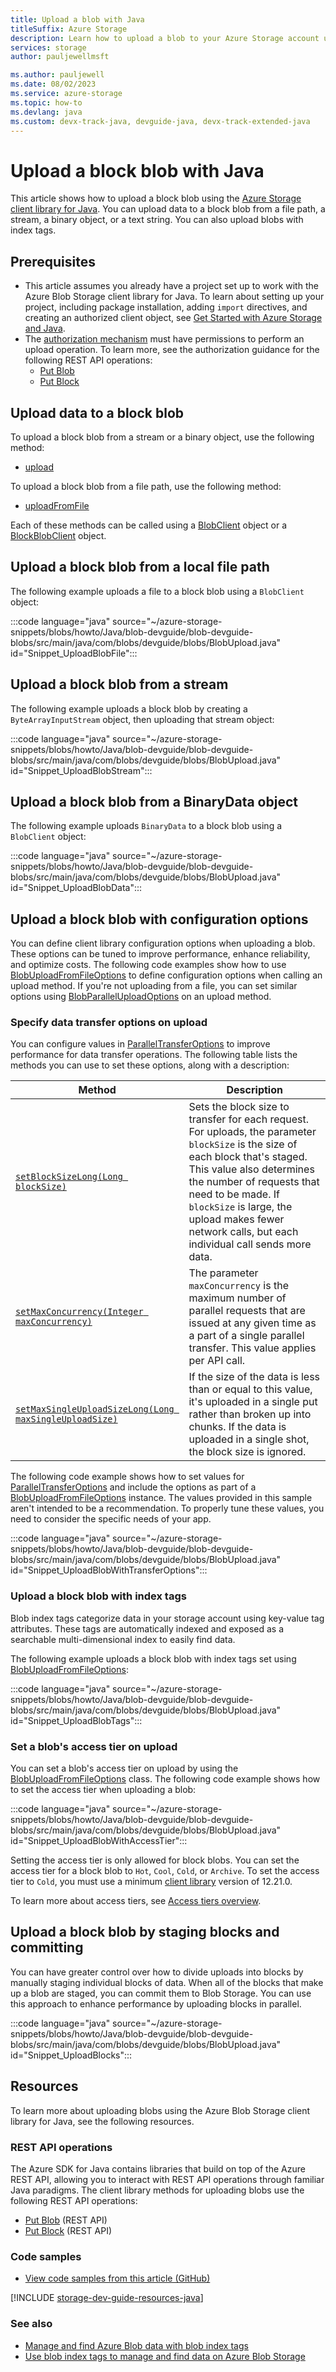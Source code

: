 ```yaml
---
title: Upload a blob with Java
titleSuffix: Azure Storage
description: Learn how to upload a blob to your Azure Storage account using the Java client library.
services: storage
author: pauljewellmsft

ms.author: pauljewell
ms.date: 08/02/2023
ms.service: azure-storage
ms.topic: how-to
ms.devlang: java
ms.custom: devx-track-java, devguide-java, devx-track-extended-java
---
```


# Upload a block blob with Java

This article shows how to upload a block blob using the [Azure Storage client library for Java](/java/api/overview/azure/storage-blob-readme). You can upload data to a block blob from a file path, a stream, a binary object, or a text string. You can also upload blobs with index tags.

## Prerequisites

- This article assumes you already have a project set up to work with the Azure Blob Storage client library for Java. To learn about setting up your project, including package installation, adding `import` directives, and creating an authorized client object, see [Get Started with Azure Storage and Java](storage-blob-java-get-started.md).
- The [authorization mechanism](../common/authorize-data-access.md) must have permissions to perform an upload operation. To learn more, see the authorization guidance for the following REST API operations:
    - [Put Blob](/rest/api/storageservices/put-blob#authorization)
    - [Put Block](/rest/api/storageservices/put-block#authorization)

## Upload data to a block blob

To upload a block blob from a stream or a binary object, use the following method:

- [upload](/java/api/com.azure.storage.blob.blobclient)

To upload a block blob from a file path, use the following method:

- [uploadFromFile](/java/api/com.azure.storage.blob.blobclient)

Each of these methods can be called using a [BlobClient](/java/api/com.azure.storage.blob.blobclient) object or a [BlockBlobClient](/java/api/com.azure.storage.blob.specialized.blockblobclient) object.

## Upload a block blob from a local file path

The following example uploads a file to a block blob using a `BlobClient` object:

:::code language="java" source="~/azure-storage-snippets/blobs/howto/Java/blob-devguide/blob-devguide-blobs/src/main/java/com/blobs/devguide/blobs/BlobUpload.java" id="Snippet_UploadBlobFile":::

## Upload a block blob from a stream

The following example uploads a block blob by creating a `ByteArrayInputStream` object, then uploading that stream object:

:::code language="java" source="~/azure-storage-snippets/blobs/howto/Java/blob-devguide/blob-devguide-blobs/src/main/java/com/blobs/devguide/blobs/BlobUpload.java" id="Snippet_UploadBlobStream":::

## Upload a block blob from a BinaryData object

The following example uploads `BinaryData` to a block blob using a `BlobClient` object:

:::code language="java" source="~/azure-storage-snippets/blobs/howto/Java/blob-devguide/blob-devguide-blobs/src/main/java/com/blobs/devguide/blobs/BlobUpload.java" id="Snippet_UploadBlobData":::

## Upload a block blob with configuration options

You can define client library configuration options when uploading a blob. These options can be tuned to improve performance, enhance reliability, and optimize costs. The following code examples show how to use [BlobUploadFromFileOptions](/java/api/com.azure.storage.blob.options.blobuploadfromfileoptions) to define configuration options when calling an upload method. If you're not uploading from a file, you can set similar options using [BlobParallelUploadOptions](/java/api/com.azure.storage.blob.options.blobparalleluploadoptions) on an upload method.

### Specify data transfer options on upload

You can configure values in [ParallelTransferOptions](/java/api/com.azure.storage.blob.models.paralleltransferoptions) to improve performance for data transfer operations. The following table lists the methods you can use to set these options, along with a description:

| Method | Description |
| --- | --- |
| [`setBlockSizeLong(Long blockSize)`](/java/api/com.azure.storage.blob.models.paralleltransferoptions#com-azure-storage-blob-models-paralleltransferoptions-setblocksizelong(java-lang-long)) | Sets the block size to transfer for each request. For uploads, the parameter `blockSize` is the size of each block that's staged. This value also determines the number of requests that need to be made. If `blockSize` is large, the upload makes fewer network calls, but each individual call sends more data. |
| [`setMaxConcurrency(Integer maxConcurrency)`](/java/api/com.azure.storage.blob.models.paralleltransferoptions#com-azure-storage-blob-models-paralleltransferoptions-setmaxconcurrency(java-lang-integer)) | The parameter `maxConcurrency` is the maximum number of parallel requests that are issued at any given time as a part of a single parallel transfer. This value applies per API call. |
| [`setMaxSingleUploadSizeLong(Long maxSingleUploadSize)`](/java/api/com.azure.storage.blob.models.paralleltransferoptions#com-azure-storage-blob-models-paralleltransferoptions-setmaxsingleuploadsizelong(java-lang-long)) | If the size of the data is less than or equal to this value, it's uploaded in a single put rather than broken up into chunks. If the data is uploaded in a single shot, the block size is ignored. |

The following code example shows how to set values for [ParallelTransferOptions](/java/api/com.azure.storage.blob.models.paralleltransferoptions) and include the options as part of a [BlobUploadFromFileOptions](/java/api/com.azure.storage.blob.options.blobuploadfromfileoptions) instance. The values provided in this sample aren't intended to be a recommendation. To properly tune these values, you need to consider the specific needs of your app.

:::code language="java" source="~/azure-storage-snippets/blobs/howto/Java/blob-devguide/blob-devguide-blobs/src/main/java/com/blobs/devguide/blobs/BlobUpload.java" id="Snippet_UploadBlobWithTransferOptions":::

### Upload a block blob with index tags

Blob index tags categorize data in your storage account using key-value tag attributes. These tags are automatically indexed and exposed as a searchable multi-dimensional index to easily find data.

The following example uploads a block blob with index tags set using [BlobUploadFromFileOptions](/java/api/com.azure.storage.blob.options.blobuploadfromfileoptions):

:::code language="java" source="~/azure-storage-snippets/blobs/howto/Java/blob-devguide/blob-devguide-blobs/src/main/java/com/blobs/devguide/blobs/BlobUpload.java" id="Snippet_UploadBlobTags":::

### Set a blob's access tier on upload

You can set a blob's access tier on upload by using the [BlobUploadFromFileOptions](/java/api/com.azure.storage.blob.options.blobuploadfromfileoptions) class. The following code example shows how to set the access tier when uploading a blob:

:::code language="java" source="~/azure-storage-snippets/blobs/howto/Java/blob-devguide/blob-devguide-blobs/src/main/java/com/blobs/devguide/blobs/BlobUpload.java" id="Snippet_UploadBlobWithAccessTier":::

Setting the access tier is only allowed for block blobs. You can set the access tier for a block blob to `Hot`, `Cool`, `Cold`, or `Archive`. To set the access tier to `Cold`, you must use a minimum [client library](/java/api/overview/azure/storage-blob-readme) version of 12.21.0.

To learn more about access tiers, see [Access tiers overview](access-tiers-overview.md).

## Upload a block blob by staging blocks and committing

You can have greater control over how to divide uploads into blocks by manually staging individual blocks of data. When all of the blocks that make up a blob are staged, you can commit them to Blob Storage. You can use this approach to enhance performance by uploading blocks in parallel. 

:::code language="java" source="~/azure-storage-snippets/blobs/howto/Java/blob-devguide/blob-devguide-blobs/src/main/java/com/blobs/devguide/blobs/BlobUpload.java" id="Snippet_UploadBlocks":::

## Resources

To learn more about uploading blobs using the Azure Blob Storage client library for Java, see the following resources.

### REST API operations

The Azure SDK for Java contains libraries that build on top of the Azure REST API, allowing you to interact with REST API operations through familiar Java paradigms. The client library methods for uploading blobs use the following REST API operations:

- [Put Blob](/rest/api/storageservices/put-blob) (REST API)
- [Put Block](/rest/api/storageservices/put-block) (REST API)

### Code samples

- [View code samples from this article (GitHub)](https://github.com/Azure-Samples/AzureStorageSnippets/blob/master/blobs/howto/Java/blob-devguide/blob-devguide-blobs/src/main/java/com/blobs/devguide/blobs/BlobUpload.java)

[!INCLUDE [storage-dev-guide-resources-java](../../../includes/storage-dev-guides/storage-dev-guide-resources-java.md)]

### See also

- [Manage and find Azure Blob data with blob index tags](storage-manage-find-blobs.md)
- [Use blob index tags to manage and find data on Azure Blob Storage](storage-blob-index-how-to.md)
